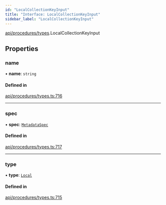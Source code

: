 ```yaml
---
id: "LocalCollectionKeyInput"
title: "Interface: LocalCollectionKeyInput"
sidebar_label: "LocalCollectionKeyInput"
---
```


[api/procedures/types](../../../../../modules/API/Procedures/Types/Types.md).LocalCollectionKeyInput

## Properties

### name

• **name**: `string`

#### Defined in

[api/procedures/types.ts:716](https://github.com/PolymeshAssociation/polymesh-sdk/blob/978e4ded6/src/api/procedures/types.ts#L716)

___

### spec

• **spec**: [`MetadataSpec`](../../../Entities/MetadataEntry/Types/MetadataSpec/MetadataSpec.md)

#### Defined in

[api/procedures/types.ts:717](https://github.com/PolymeshAssociation/polymesh-sdk/blob/978e4ded6/src/api/procedures/types.ts#L717)

___

### type

• **type**: [`Local`](../../../../../enums/API/Entities/MetadataEntry/Types/MetadataType/MetadataType.md#local)

#### Defined in

[api/procedures/types.ts:715](https://github.com/PolymeshAssociation/polymesh-sdk/blob/978e4ded6/src/api/procedures/types.ts#L715)
